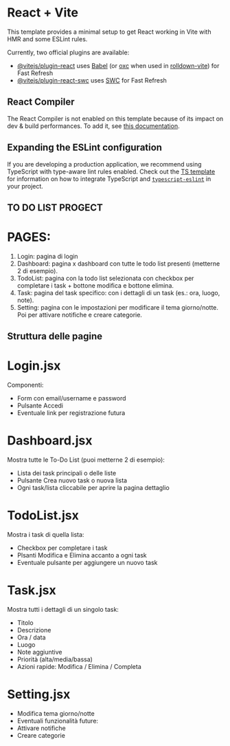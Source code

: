 # React + Vite

This template provides a minimal setup to get React working in Vite with HMR and some ESLint rules.

Currently, two official plugins are available:

- [@vitejs/plugin-react](https://github.com/vitejs/vite-plugin-react/blob/main/packages/plugin-react) uses [Babel](https://babeljs.io/) (or [oxc](https://oxc.rs) when used in [rolldown-vite](https://vite.dev/guide/rolldown)) for Fast Refresh
- [@vitejs/plugin-react-swc](https://github.com/vitejs/vite-plugin-react/blob/main/packages/plugin-react-swc) uses [SWC](https://swc.rs/) for Fast Refresh

## React Compiler

The React Compiler is not enabled on this template because of its impact on dev & build performances. To add it, see [this documentation](https://react.dev/learn/react-compiler/installation).

## Expanding the ESLint configuration

If you are developing a production application, we recommend using TypeScript with type-aware lint rules enabled. Check out the [TS template](https://github.com/vitejs/vite/tree/main/packages/create-vite/template-react-ts) for information on how to integrate TypeScript and [`typescript-eslint`](https://typescript-eslint.io) in your project.


## TO DO LIST PROGECT 
 # PAGES: 
 1) Login: pagina di login 
 2) Dashboard: pagina x dashboard con tutte le todo list presenti (metterne 2 di esempio).
 3) TodoList: pagina con la todo list selezionata con checkbox per completare i task + bottone modifica e bottone elimina.
 4) Task: pagina del task specifico: con i dettagli di un task (es.: ora, luogo, note).
 5) Setting: pagina con le impostazioni per modificare il tema giorno/notte. Poi per attivare notifiche e creare categorie.

## Struttura delle pagine

# Login.jsx
Componenti:
- Form con email/username e password
- Pulsante Accedi
- Eventuale link per registrazione futura

# Dashboard.jsx
Mostra tutte le To-Do List (puoi metterne 2 di esempio):
- Lista dei task principali o delle liste
- Pulsante Crea nuovo task o nuova lista
- Ogni task/lista cliccabile per aprire la pagina dettaglio

# TodoList.jsx
Mostra i task di quella lista:
- Checkbox per completare i task
- Plsanti Modifica e Elimina accanto a ogni task
- Eventuale pulsante per aggiungere un nuovo task

# Task.jsx
Mostra tutti i dettagli di un singolo task:
- Titolo
- Descrizione
- Ora / data
- Luogo
- Note aggiuntive
- Priorità (alta/media/bassa)
- Azioni rapide: Modifica / Elimina / Completa

# Setting.jsx
- Modifica tema giorno/notte
- Eventuali funzionalità future:
- Attivare notifiche
- Creare categorie